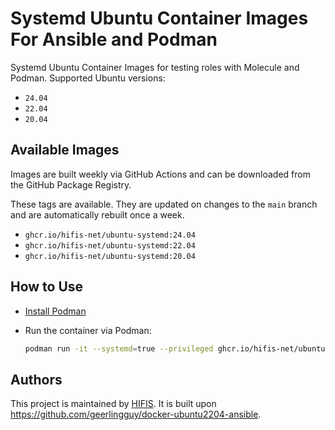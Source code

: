 # Systemd Ubuntu Container Images For Ansible and Podman

Systemd Ubuntu Container Images for testing roles with Molecule and Podman.
Supported Ubuntu versions:

* `24.04`
* `22.04`
* `20.04`

## Available Images

Images are built weekly via GitHub Actions and can be downloaded from the
GitHub Package Registry.

These tags are available. They are updated on changes to the `main` branch
and are automatically rebuilt once a week.

* `ghcr.io/hifis-net/ubuntu-systemd:24.04`
* `ghcr.io/hifis-net/ubuntu-systemd:22.04`
* `ghcr.io/hifis-net/ubuntu-systemd:20.04`

## How to Use

* [Install Podman](https://podman.io/getting-started/installation)
* Run the container via Podman:

  ```bash
  podman run -it --systemd=true --privileged ghcr.io/hifis-net/ubuntu-systemd:22.04
  ```

## Authors

This project is maintained by [HIFIS](https://www.hifis.net).
It is built upon https://github.com/geerlingguy/docker-ubuntu2204-ansible.

